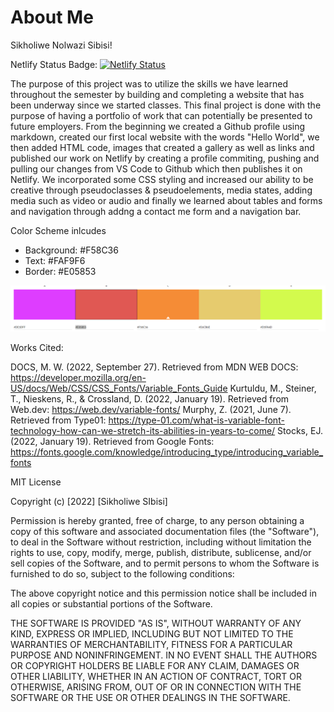# About Me


Sikholiwe Nolwazi Sibisi!

Netlify Status Badge:
[![Netlify Status](https://api.netlify.com/api/v1/badges/8ea8d022-843d-4941-ba23-4eba63286466/deploy-status)](https://app.netlify.com/sites/about-me-sikholiwe132p/deploys)

The purpose of this project was to utilize the skills we have learned throughout the semester by building and completing a website that has been underway since we started classes. This final project is done with the purpose of having a portfolio of work that can potentially be presented to future employers. From the beginning we created a Github profile using markdown, created our first local website with the words "Hello World", we then added HTML code, images that created a gallery as well as links and published our work on Netlify by creating a profile commiting, pushing and pulling our changes from VS Code to Github which then publishes it on Netlify. We incorporated some CSS styling and increased our ability to be creative through pseudoclasses & pseudoelements, media states, adding media such as video or audio and finally we learned about tables and forms and navigation through addng a contact me form and a navigation bar.

Color Scheme inlcudes 
<ul> 
<li>Background: #F58C36</li>
<li>Text: #FAF9F6</li>
<li>Border: #E05853</li>
</ul>

<img src="img/Color Scheme.png" alt="Color Swatch">


Works Cited: 

DOCS, M. W. (2022, September 27). Retrieved from MDN WEB DOCS: https://developer.mozilla.org/en-US/docs/Web/CSS/CSS_Fonts/Variable_Fonts_Guide
Kurtuldu, M., Steiner, T., Nieskens, R., & Crossland, D. (2022, January 19). Retrieved from Web.dev: https://web.dev/variable-fonts/
Murphy, Z. (2021, June 7). Retrieved from Type01: https://type-01.com/what-is-variable-font-technology-how-can-we-stretch-its-abilities-in-years-to-come/
Stocks, EJ. (2022, January 19). Retrieved from Google Fonts: https://fonts.google.com/knowledge/introducing_type/introducing_variable_fonts



MIT License

Copyright (c) [2022] [Sikholiwe SIbisi]

Permission is hereby granted, free of charge, to any person obtaining a copy
of this software and associated documentation files (the "Software"), to deal
in the Software without restriction, including without limitation the rights
to use, copy, modify, merge, publish, distribute, sublicense, and/or sell
copies of the Software, and to permit persons to whom the Software is
furnished to do so, subject to the following conditions:

The above copyright notice and this permission notice shall be included in all
copies or substantial portions of the Software.

THE SOFTWARE IS PROVIDED "AS IS", WITHOUT WARRANTY OF ANY KIND, EXPRESS OR
IMPLIED, INCLUDING BUT NOT LIMITED TO THE WARRANTIES OF MERCHANTABILITY,
FITNESS FOR A PARTICULAR PURPOSE AND NONINFRINGEMENT. IN NO EVENT SHALL THE
AUTHORS OR COPYRIGHT HOLDERS BE LIABLE FOR ANY CLAIM, DAMAGES OR OTHER
LIABILITY, WHETHER IN AN ACTION OF CONTRACT, TORT OR OTHERWISE, ARISING FROM,
OUT OF OR IN CONNECTION WITH THE SOFTWARE OR THE USE OR OTHER DEALINGS IN THE
SOFTWARE.

